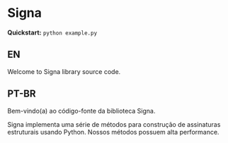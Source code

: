 # Signa

**Quickstart:** <code>python example.py</code>

## EN
Welcome to Signa library source code.

## PT-BR
Bem-vindo(a) ao código-fonte da biblioteca Signa.

Signa implementa uma série de métodos para construção de assinaturas estruturais usando Python.
Nossos métodos possuem alta performance.